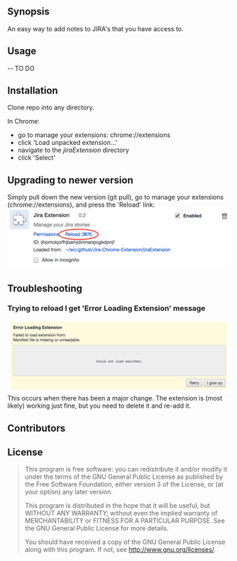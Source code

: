 ## Synopsis

An easy way to add notes to JIRA's that you have access to.

## Usage

-- TO DO

## Installation

Clone repo into any directory.

In Chrome:

* go to manage your extensions: chrome://extensions
* click 'Load unpacked extension...'
* navigate to the *jiraExtension* directory
* click 'Select'

## Upgrading to newer version

Simply pull down the new version (git pull), go to manage your extensions (chrome://extensions), and press the 'Reload' link: ![Reload link](docs/images/reload.png "Reload")


## Troubleshooting

### Trying to reload I get 'Error Loading Extension' message
![Error Loading Extension](docs/images/error_loading_ext.png "Error Loading Extension")
This occurs when there has been a major change.  The extension is (most likely) working just fine, but you need to delete it and re-add it.


## Contributors

## License

>This program is free software: you can redistribute it and/or modify
>it under the terms of the GNU General Public License as published by
>the Free Software Foundation, either version 3 of the License, or
>(at your option) any later version.
>
>This program is distributed in the hope that it will be useful,
>but WITHOUT ANY WARRANTY; without even the implied warranty of
>MERCHANTABILITY or FITNESS FOR A PARTICULAR PURPOSE.  See the
>GNU General Public License for more details.
>
>You should have received a copy of the GNU General Public License
>along with this program.  If not, see <http://www.gnu.org/licenses/>.
